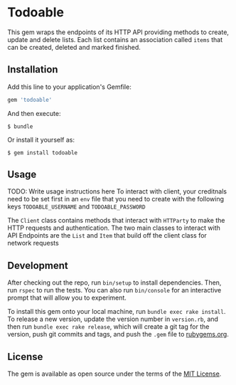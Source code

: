 # Todoable

 This gem wraps the endpoints of its HTTP API providing methods to create, update and delete lists. Each list contains an association called `items` that can be created, deleted and marked finished.

## Installation

Add this line to your application's Gemfile:

```ruby
gem 'todoable'
```

And then execute:

    $ bundle

Or install it yourself as:

    $ gem install todoable

## Usage

TODO: Write usage instructions here
To interact with client, your creditnals need to be set first in an `env` file that you need to create with the following keys
`TODOABLE_USERNAME` and `TODOABLE_PASSWORD`

The `Client` class contains methods that interact with `HTTParty` to make the HTTP requests and authentication.  The two main classes to interact with API Endpoints are the `List` and `Item` that build off the client class for network requests


## Development

After checking out the repo, run `bin/setup` to install dependencies. Then, run `rspec` to run the tests. You can also run `bin/console` for an interactive prompt that will allow you to experiment.

To install this gem onto your local machine, run `bundle exec rake install`. To release a new version, update the version number in `version.rb`, and then run `bundle exec rake release`, which will create a git tag for the version, push git commits and tags, and push the `.gem` file to [rubygems.org](https://rubygems.org).



## License

The gem is available as open source under the terms of the [MIT License](https://opensource.org/licenses/MIT).

